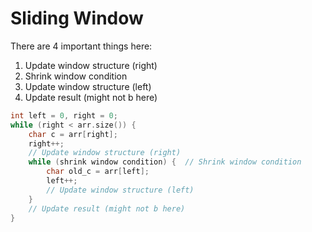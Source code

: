 # Sliding Window

There are 4 important things here:

1. Update window structure (right)
2. Shrink window condition
3. Update window structure (left)
4. Update result (might not b here)

```cpp
int left = 0, right = 0;
while (right < arr.size()) {
    char c = arr[right];
    right++;
    // Update window structure (right)
    while (shrink window condition) {  // Shrink window condition
        char old_c = arr[left];
        left++;
        // Update window structure (left)
    }
    // Update result (might not b here)
}
```
